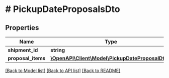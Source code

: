 # # PickupDateProposalsDto

## Properties

Name | Type | Description | Notes
------------ | ------------- | ------------- | -------------
**shipment_id** | **string** |  | [optional]
**proposal_items** | [**\OpenAPI\Client\Model\PickupDateProposalDto[]**](PickupDateProposalDto.md) |  | [optional]

[[Back to Model list]](../../README.md#models) [[Back to API list]](../../README.md#endpoints) [[Back to README]](../../README.md)
